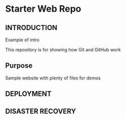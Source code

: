 # Starter Web Repo

## INTRODUCTION

Example of intro

This repository is for showing how Git and GitHub work

## Purpose

Sample website with plenty of files for demos


## DEPLOYMENT

## DISASTER RECOVERY

